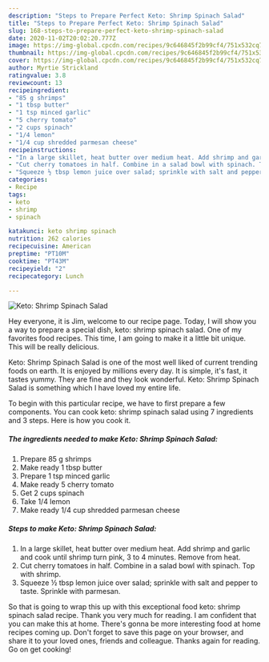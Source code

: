 ```yaml
---
description: "Steps to Prepare Perfect Keto: Shrimp Spinach Salad"
title: "Steps to Prepare Perfect Keto: Shrimp Spinach Salad"
slug: 168-steps-to-prepare-perfect-keto-shrimp-spinach-salad
date: 2020-11-02T20:02:20.777Z
image: https://img-global.cpcdn.com/recipes/9c646845f2b99cf4/751x532cq70/keto-shrimp-spinach-salad-recipe-main-photo.jpg
thumbnail: https://img-global.cpcdn.com/recipes/9c646845f2b99cf4/751x532cq70/keto-shrimp-spinach-salad-recipe-main-photo.jpg
cover: https://img-global.cpcdn.com/recipes/9c646845f2b99cf4/751x532cq70/keto-shrimp-spinach-salad-recipe-main-photo.jpg
author: Myrtie Strickland
ratingvalue: 3.8
reviewcount: 13
recipeingredient:
- "85 g shrimps"
- "1 tbsp butter"
- "1 tsp minced garlic"
- "5 cherry tomato"
- "2 cups spinach"
- "1/4 lemon"
- "1/4 cup shredded parmesan cheese"
recipeinstructions:
- "In a large skillet, heat butter over medium heat. Add shrimp and garlic and cook until shrimp turn pink, 3 to 4 minutes. Remove from heat."
- "Cut cherry tomatoes in half. Combine in a salad bowl with spinach. Top with shrimp."
- "Squeeze ½ tbsp lemon juice over salad; sprinkle with salt and pepper to taste. Sprinkle with parmesan."
categories:
- Recipe
tags:
- keto
- shrimp
- spinach

katakunci: keto shrimp spinach 
nutrition: 262 calories
recipecuisine: American
preptime: "PT10M"
cooktime: "PT43M"
recipeyield: "2"
recipecategory: Lunch

---
```



![Keto: Shrimp Spinach Salad](https://img-global.cpcdn.com/recipes/9c646845f2b99cf4/751x532cq70/keto-shrimp-spinach-salad-recipe-main-photo.jpg)

Hey everyone, it is Jim, welcome to our recipe page. Today, I will show you a way to prepare a special dish, keto: shrimp spinach salad. One of my favorites food recipes. This time, I am going to make it a little bit unique. This will be really delicious.

Keto: Shrimp Spinach Salad is one of the most well liked of current trending foods on earth. It is enjoyed by millions every day. It is simple, it's fast, it tastes yummy. They are fine and they look wonderful. Keto: Shrimp Spinach Salad is something which I have loved my entire life.




To begin with this particular recipe, we have to first prepare a few components. You can cook keto: shrimp spinach salad using 7 ingredients and 3 steps. Here is how you cook it.

<!--inarticleads1-->

##### The ingredients needed to make Keto: Shrimp Spinach Salad:

1. Prepare 85 g shrimps
1. Make ready 1 tbsp butter
1. Prepare 1 tsp minced garlic
1. Make ready 5 cherry tomato
1. Get 2 cups spinach
1. Take 1/4 lemon
1. Make ready 1/4 cup shredded parmesan cheese




<!--inarticleads2-->

##### Steps to make Keto: Shrimp Spinach Salad:

1. In a large skillet, heat butter over medium heat. Add shrimp and garlic and cook until shrimp turn pink, 3 to 4 minutes. Remove from heat.
1. Cut cherry tomatoes in half. Combine in a salad bowl with spinach. Top with shrimp.
1. Squeeze ½ tbsp lemon juice over salad; sprinkle with salt and pepper to taste. Sprinkle with parmesan.




So that is going to wrap this up with this exceptional food keto: shrimp spinach salad recipe. Thank you very much for reading. I am confident that you can make this at home. There's gonna be more interesting food at home recipes coming up. Don't forget to save this page on your browser, and share it to your loved ones, friends and colleague. Thanks again for reading. Go on get cooking!
